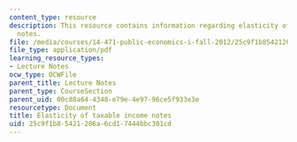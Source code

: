 ```yaml
---
content_type: resource
description: This resource contains information regarding elasticity of taxable income
  notes.
file: /media/courses/14-471-public-economics-i-fall-2012/25c9f1b85421206a6cd17444bbc301cd_MIT14_471F12_elasticity.pdf
file_type: application/pdf
learning_resource_types:
- Lecture Notes
ocw_type: OCWFile
parent_title: Lecture Notes
parent_type: CourseSection
parent_uid: 00c88a64-4348-e79e-4e97-96ce5f933e3e
resourcetype: Document
title: Elasticity of taxable income notes
uid: 25c9f1b8-5421-206a-6cd1-7444bbc301cd
---
```

